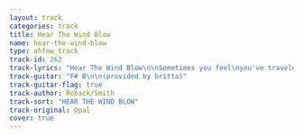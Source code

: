 ```yaml
---
layout: track
categories: track
title: Hear The Wind Blow
name: hear-the-wind-blow
type: ahfow_track
track-id: 262
track-lyrics: "Hear The Wind Blow\n\nSometimes you feel\nyou've traveled the whole wide world\nAnd sometimes it seems\nyou haven't gone so very far\n\nI know you're tired and your shoes are filled with sand\nBut I'll take you anywhere you want to go\n\nI'll give you the wind\n  to take you to the oceanside\nOnce he was an orphan boy\nNow he's not so alone\n\nNighttime is all we have the hours move so slowly now\nAnd I'll take you anywhere you want to go\n\nHear the wind blow\nBlow through every tree\nInside every house\nIf you're listening\n\nAnd if you're tired\nAnd you're weary\nRest your sleepy head\nHere beside me"
track-guitar: "F# B\n\n(provided by britta)"
track-guitar-flag: true
track-author: Roback/Smith
track-sort: "HEAR THE WIND BLOW"
track-original: Opal
cover: true
---
```

